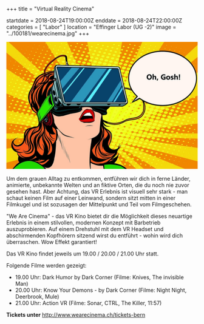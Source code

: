 +++
title = "Virtual Reality Cinema"

startdate = 2018-08-24T19:00:00Z
enddate = 2018-08-24T22:00:00Z
categories = [ "Labor" ]
location = "Effinger Labor (UG -2)"
image = "../100181/wearecinema.jpg"
+++

![WeAreCinema](../100181/wearecinema.jpg)

Um dem grauen Alltag zu entkommen, entführen wir dich in ferne Länder, animierte, unbekannte Welten und an fiktive Orten, die du noch nie zuvor gesehen hast. Aber Achtung, das VR Erlebnis ist visuell sehr stark - man schaut keinen Film auf einer Leinwand, sondern sitzt mitten in einer Filmkugel und ist sozusagen der Mittelpunkt und Teil vom Filmgeschehen.

"We Are Cinema" - das VR Kino bietet dir die Möglichkeit dieses neuartige Erlebnis in einem stilvollen, modernen Konzept mit Barbetrieb auszuprobieren. Auf einem Drehstuhl mit dem VR Headset und abschirmenden Kopfhörern sitzend wirst du entführt - wohin wird dich überraschen. Wow Effekt garantiert!

Das VR Kino findet jeweils um 19.00 / 20.00 / 21.00 Uhr statt.

Folgende Filme werden gezeigt:

* 19.00 Uhr: Dark Humor by Dark Corner (Filme: Knives, The invisible Man)
* 20.00 Uhr: Know Your Demons - by Dark Corner (Filme: Night Night, Deerbrook, Mule)
* 21.00 Uhr: Action VR (Filme: Sonar, CTRL, The Killer, 11:57)

**Tickets unter** http://www.wearecinema.ch/tickets-bern
